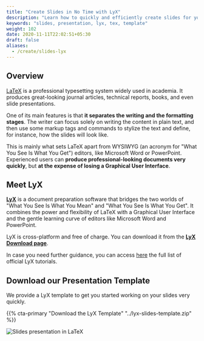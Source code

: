 ```yaml
---
title: "Create Slides in No Time with LyX"
description: "Learn how to quickly and efficiently create slides for your presentation using LyX."
keywords: "slides, presentation, lyx, tex, template"
weight: 102
date: 2020-11-11T22:02:51+05:30
draft: false
aliases:
  - /create/slides-lyx
---
```


## Overview

[LaTeX](https://www.latex-project.org) is a professional typesetting system widely used in academia. It produces great-looking journal articles, technical reports, books, and even slide presentations.

One of its main features is that **it separates the writing and the formatting stages**. The writer can focus solely on writing the content in plain text, and then use some markup tags and commands to stylize the text and define, for instance, how the slides will look like.

This is mainly what sets LaTeX apart from WYSIWYG (an acronym for "What You See Is What You Get") editors, like Microsoft Word or PowerPoint. Experienced users can **produce professional-looking documents very quickly**, but **at the expense of losing a Graphical User Interface**.

## Meet LyX

**[LyX](https://www.lyx.org)** is a document preparation software that bridges the two worlds of "What You See Is What You Mean" and "What You See Is What You Get". It combines the power and flexibility of LaTeX with a Graphical User Interface and the gentle learning curve of editors like Microsoft Word and PowerPoint.

LyX is cross-platform and free of charge. You can download it from the **[LyX Download page](https://www.lyx.org/Download)**.

In case you need further guidance, you can access [here](https://wiki.lyx.org/LyX/Tutorials) the full list of official LyX tutorials.

## Download our Presentation Template

We provide a LyX template to get you started working on your slides very quickly.

{{% cta-primary "Download the LyX Template" "../lyx-slides-template.zip" %}}

![Slides presentation in LaTeX](../img/slides-lyx-template.png)
